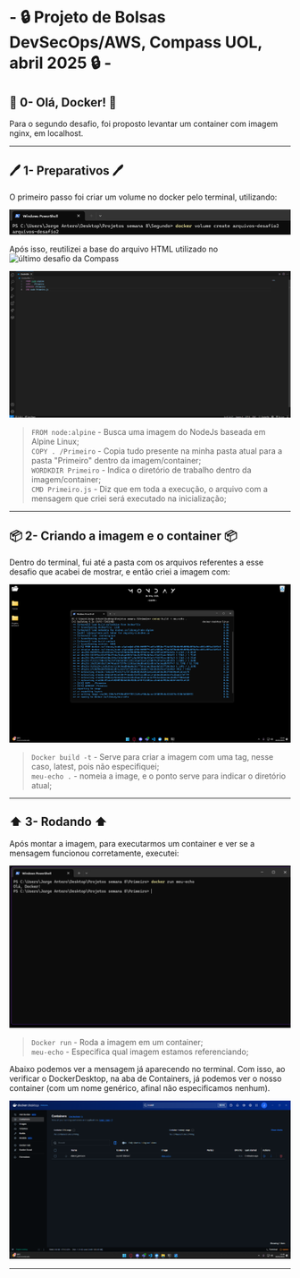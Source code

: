 # - 🔒 Projeto de Bolsas DevSecOps/AWS,  Compass UOL, abril 2025 🔒 -

## 🐳 0- Olá, Docker! 🐳
Para o segundo desafio, foi proposto levantar um container com imagem nginx, em localhost.

---
## 🖊️ 1- Preparativos 🖊️
O primeiro passo foi criar um volume no docker pelo terminal, utilizando:

![Primeiro print](/Desafios/Prints/2.1.png)  

Após isso, reutilizei a base do arquivo HTML utilizado no ![último desafio da Compass](https://github.com/JorgeAntero/Compass-Uol-Desafio-1-Nginx)

![Segundo print](/Desafios/Prints/1.2.png)
>`FROM node:alpine` - Busca uma imagem do NodeJs baseada em Alpine Linux;  
>`COPY . /Primeiro` - Copia tudo presente na minha pasta atual para a pasta "Primeiro" dentro da imagem/container;  
>`WORDKDIR Primeiro` - Indica o diretório de trabalho dentro da imagem/container;  
>`CMD Primeiro.js` - Diz que em toda a execução, o arquivo com a mensagem que criei será executado na inicialização;  

---
## 📦 2- Criando a imagem e o container 📦
Dentro do terminal, fui até a pasta com os arquivos referentes a esse desafio que acabei de mostrar, e então criei a imagem com:  

![Terceiro print](/Desafios/Prints/1.3.png)
>`Docker build -t` - Serve para criar a imagem com uma tag, nesse caso, latest, pois não especifiquei;  
>`meu-echo .` - nomeia a image, e o ponto serve para indicar o diretório atual;  

---
## ⬆️ 3- Rodando ⬆️
Após montar a imagem, para executarmos um container e ver se a mensagem funcionou corretamente, executei:  

![Quarto print](/Desafios/Prints/1.4.png)
>`Docker run` - Roda a imagem em um container;  
>`meu-echo` - Especifica qual imagem estamos referenciando;  

Abaixo podemos ver a mensagem já aparecendo no terminal. Com isso, ao verificar o DockerDesktop, na aba de Containers, já podemos ver o nosso container (com um nome genérico, afinal não especificamos nenhum).  

![Quinto print](/Desafios/Prints/1.5.png)

---
